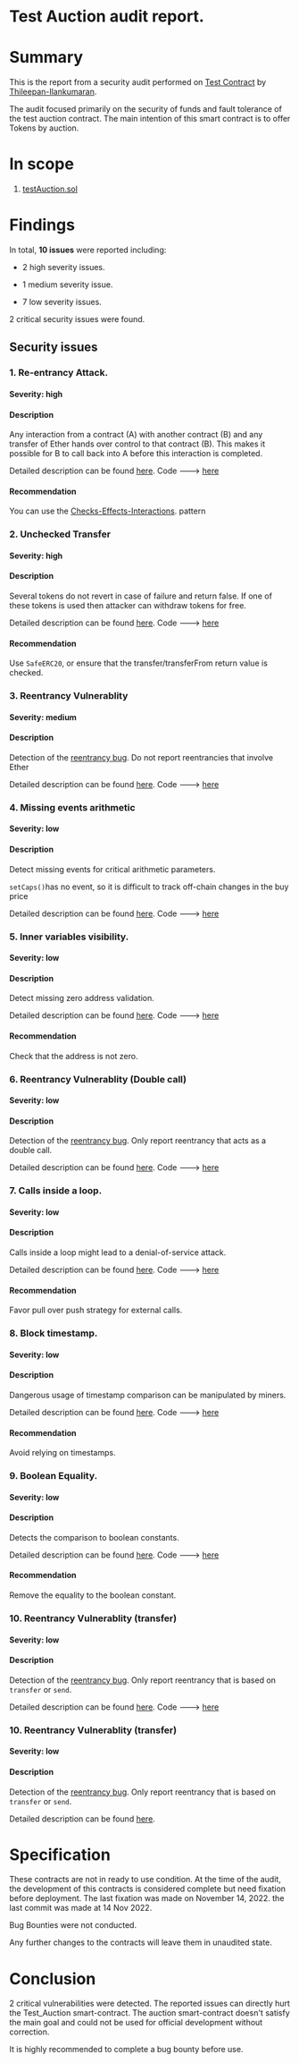 # Test Auction audit report.


# Summary

This is the report from a security audit performed on [Test Contract](https://gist.github.com/yuriy77k/edf8b3bcddbc3d43967f5765edf4727e) by [Thileepan-Ilankumaran](https://github.com/Thileepan-Ilankumaran). 

The audit focused primarily on the security of funds and fault tolerance of the test auction contract. The main intention of this smart contract is to offer Tokens by auction.

# In scope

1. [testAuction.sol](https://gist.github.com/yuriy77k/edf8b3bcddbc3d43967f5765edf4727e)

# Findings

In total, **10 issues** were reported including:

- 2 high severity issues.

- 1 medium severity issue.

- 7 low severity issues.

2 critical security issues were found.

## Security issues

### 1. Re-entrancy Attack.

#### Severity: high

#### Description

Any interaction from a contract (A) with another contract (B) and any transfer of Ether hands over control to that contract (B). This makes it possible for B to call back into A before this interaction is completed.

Detailed description can be found [here](https://github.com/crytic/slither/wiki/Detector-Documentation#reentrancy-vulnerabilities). Code ---> [here](https://github.com/Thileepan-Ilankumaran/Test_Auction_Audit/issues/1)

#### Recommendation

You can use the [Checks-Effects-Interactions](https://docs.soliditylang.org/en/v0.4.21/security-considerations.html#re-entrancy). pattern

### 2. Unchecked Transfer

#### Severity: high

#### Description

Several tokens do not revert in case of failure and return false. If one of these tokens is used then attacker can withdraw tokens for free.

Detailed description can be found [here](https://github.com/crytic/slither/wiki/Detector-Documentation#unchecked-transfer). Code ---> [here](https://github.com/Thileepan-Ilankumaran/Test_Auction_Audit/issues/2)

#### Recommendation

Use `SafeERC20`, or ensure that the transfer/transferFrom return value is checked.

### 3. Reentrancy Vulnerablity

#### Severity: medium

#### Description

Detection of the [reentrancy bug](https://github.com/crytic/not-so-smart-contracts/tree/master/reentrancy). Do not report reentrancies that involve Ether

Detailed description can be found [here](https://github.com/crytic/slither/wiki/Detector-Documentation#reentrancy-vulnerabilities-1). Code ---> [here](https://github.com/Thileepan-Ilankumaran/Test_Auction_Audit/issues/3)

### 4. Missing events arithmetic

#### Severity: low

#### Description

Detect missing events for critical arithmetic parameters.

`setCaps()`has no event, so it is difficult to track off-chain changes in the buy price

Detailed description can be found [here](https://github.com/crytic/slither/wiki/Detector-Documentation#missing-events-arithmetic). Code ---> [here](https://github.com/Thileepan-Ilankumaran/Test_Auction_Audit/issues/4)

### 5. Inner variables visibility.

#### Severity: low

#### Description

Detect missing zero address validation.

Detailed description can be found [here](https://github.com/crytic/slither/wiki/Detector-Documentation#missing-zero-address-validation). Code ---> [here](https://github.com/Thileepan-Ilankumaran/Test_Auction_Audit/issues/5)

#### Recommendation

Check that the address is not zero.

### 6. Reentrancy Vulnerablity (Double call)

#### Severity: low

#### Description

Detection of the [reentrancy bug](https://github.com/crytic/not-so-smart-contracts/tree/master/reentrancy). Only report reentrancy that acts as a double call.

Detailed description can be found [here](https://github.com/crytic/slither/wiki/Detector-Documentation#reentrancy-vulnerabilities-2). Code ---> [here](https://github.com/Thileepan-Ilankumaran/Test_Auction_Audit/issues/6)

### 7. Calls inside a loop. 

#### Severity: low

#### Description

Calls inside a loop might lead to a denial-of-service attack.

Detailed description can be found [here](https://github.com/crytic/slither/wiki/Detector-Documentation/#calls-inside-a-loop). Code ---> [here](https://github.com/Thileepan-Ilankumaran/Test_Auction_Audit/issues/7)

#### Recommendation

Favor pull over push strategy for external calls.

### 8. Block timestamp.

#### Severity: low

#### Description

Dangerous usage of timestamp comparison can be manipulated by miners.

Detailed description can be found [here](https://github.com/crytic/slither/wiki/Detector-Documentation#block-timestamp). Code ---> [here](https://github.com/Thileepan-Ilankumaran/Test_Auction_Audit/issues/8)

#### Recommendation

Avoid relying on timestamps.

### 9. Boolean Equality.

#### Severity: low

#### Description

Detects the comparison to boolean constants.

Detailed description can be found [here](https://github.com/crytic/slither/wiki/Detector-Documentation#boolean-equality). Code ---> [here](https://github.com/Thileepan-Ilankumaran/Test_Auction_Audit/issues/9)

#### Recommendation

Remove the equality to the boolean constant.

### 10. Reentrancy Vulnerablity (transfer)

#### Severity: low

#### Description

Detection of the [reentrancy bug](https://github.com/crytic/not-so-smart-contracts/tree/master/reentrancy). Only report reentrancy that is based on `transfer` or `send`.

Detailed description can be found [here](https://github.com/crytic/slither/wiki/Detector-Documentation#reentrancy-vulnerabilities-4). Code ---> [here](https://github.com/Thileepan-Ilankumaran/Test_Auction_Audit/issues/10)

### 10. Reentrancy Vulnerablity (transfer)

#### Severity: low

#### Description

Detection of the [reentrancy bug](https://github.com/crytic/not-so-smart-contracts/tree/master/reentrancy). Only report reentrancy that is based on `transfer` or `send`.

Detailed description can be found [here](https://github.com/crytic/slither/wiki/Detector-Documentation#reentrancy-vulnerabilities-4).

# Specification

These contracts are not in ready to use condition. At the time of the audit, the development of this contracts is considered complete but need fixation before deployment. The last fixation was made on November 14, 2022. the last commit was made at 14 Nov 2022.

Bug Bounties were not conducted.

Any further changes to the contracts will leave them in unaudited state.

# Conclusion

2 critical vulnerabilities were detected. The reported issues can directly hurt the Test_Auction smart-contract. The auction smart-contract doesn't satisfy the main goal and could not be used for official development without correction.

It is highly recommended to complete a bug bounty before use.
